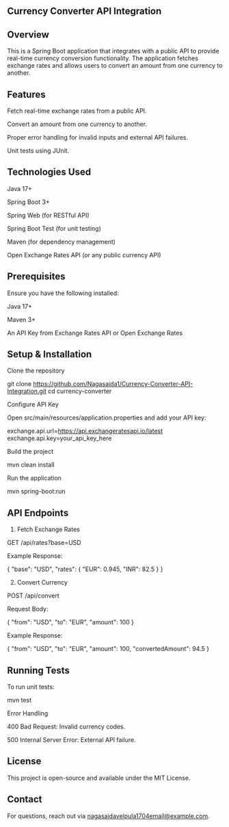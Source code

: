 ## Currency Converter API Integration

## Overview

This is a Spring Boot application that integrates with a public API to provide real-time currency conversion functionality. The application fetches exchange rates and allows users to convert an amount from one currency to another.

## Features

Fetch real-time exchange rates from a public API.

Convert an amount from one currency to another.

Proper error handling for invalid inputs and external API failures.

Unit tests using JUnit.

## Technologies Used

Java 17+

Spring Boot 3+

Spring Web (for RESTful API)

Spring Boot Test (for unit testing)

Maven (for dependency management)

Open Exchange Rates API (or any public currency API)

## Prerequisites

Ensure you have the following installed:

Java 17+

Maven 3+

An API Key from Exchange Rates API or Open Exchange Rates

## Setup & Installation

Clone the repository

git clone https://github.com/Nagasaida1/Currency-Converter-API-Integration.git
cd currency-converter

Configure API Key

Open src/main/resources/application.properties and add your API key:

exchange.api.url=https://api.exchangeratesapi.io/latest
exchange.api.key=your_api_key_here

Build the project

mvn clean install

Run the application

mvn spring-boot:run

## API Endpoints

1. Fetch Exchange Rates

GET /api/rates?base=USD

Example Response:

{
  "base": "USD",
  "rates": {
    "EUR": 0.945,
    "INR": 82.5
  }
}

2. Convert Currency

POST /api/convert

Request Body:

{
  "from": "USD",
  "to": "EUR",
  "amount": 100
}

Example Response:

{
  "from": "USD",
  "to": "EUR",
  "amount": 100,
  "convertedAmount": 94.5
}

## Running Tests

To run unit tests:

mvn test

Error Handling

400 Bad Request: Invalid currency codes.

500 Internal Server Error: External API failure.

## License

This project is open-source and available under the MIT License.

## Contact

For questions, reach out via nagasaidavelpula1704email@example.com.

